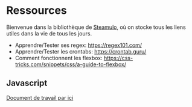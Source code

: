 # Ressources
Bienvenue dans la bibliothèque de [Steamulo](http://www.steamulo.com/), où on stocke tous les liens utiles dans la vie de tous les jours.
* Apprendre/Tester ses regex: https://regex101.com/
* Apprendre/Tester les crontabs: https://crontab.guru/
* Comment fonctionnent les flexbox: https://css-tricks.com/snippets/css/a-guide-to-flexbox/

## Javascript
[Document de travail par ici](https://github.com/STEAMULO/resources/blob/master/Javascript.md)
